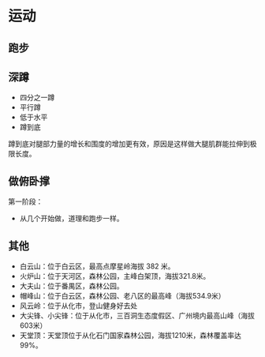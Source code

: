 # 运动

## 跑步

## 深蹲

* 四分之一蹲
* 平行蹲
* 低于水平
* 蹲到底

蹲到底对腿部力量的增长和围度的增加更有效，原因是这样做大腿肌群能拉伸到极限长度。

## 做俯卧撑

第一阶段：

* 从几个开始做，道理和跑步一样。

## 其他

* 白云山：位于白云区，最高点摩星岭海拔 382 米。
* 火炉山：位于天河区，森林公园，主峰白架顶，海拔321.8米。
* 大夫山：位于番禺区，森林公园。
* 帽峰山：位于白云区，森林公园、老八区的最高峰（海拔534.9米）
* 风云岭：位于从化市，登山健身好去处
* 大尖锋、小尖锋：位于从化市，三百洞生态度假区、广州境内最高山峰（海拔603米）
* 天堂顶：天堂顶位于从化石门国家森林公园，海拔1210米，森林覆盖率达99%。

